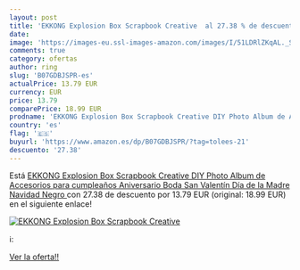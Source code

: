 ```yaml
---
layout: post
title: 'EKKONG Explosion Box Scrapbook Creative  al 27.38 % de descuento'
date: 
image: 'https://images-eu.ssl-images-amazon.com/images/I/51LDRlZKqAL._SL200_.jpg'
comments: true
category: ofertas
author: ring
slug: 'B07GDBJSPR-es'
actualPrice: 13.79 EUR
currency: EUR
price: 13.79
comparePrice: 18.99 EUR
prodname: 'EKKONG Explosion Box Scrapbook Creative DIY Photo Album de Accesorios para cumpleaños Aniversario Boda San Valentín Día de la Madre Navidad  Negro '
country: 'es'
flag: '🇪🇸'
buyurl: 'https://www.amazon.es/dp/B07GDBJSPR/?tag=tolees-21'
descuento: '27.38'
---
```


Está [EKKONG Explosion Box Scrapbook Creative DIY Photo Album de Accesorios para cumpleaños Aniversario Boda San Valentín Día de la Madre Navidad  Negro ](https://www.amazon.es/dp/B07GDBJSPR/?tag=tolees-21) con 27.38 de descuento por 13.79 EUR (original: 18.99 EUR) en el siguiente enlace!

[![EKKONG Explosion Box Scrapbook Creative ](https://images-eu.ssl-images-amazon.com/images/I/51LDRlZKqAL._SL200_.jpg)](https://www.amazon.es/dp/B07GDBJSPR/?tag=tolees-21)

ℹ️:


[Ver la oferta!!](https://www.amazon.es/dp/B07GDBJSPR/?tag=tolees-21)
